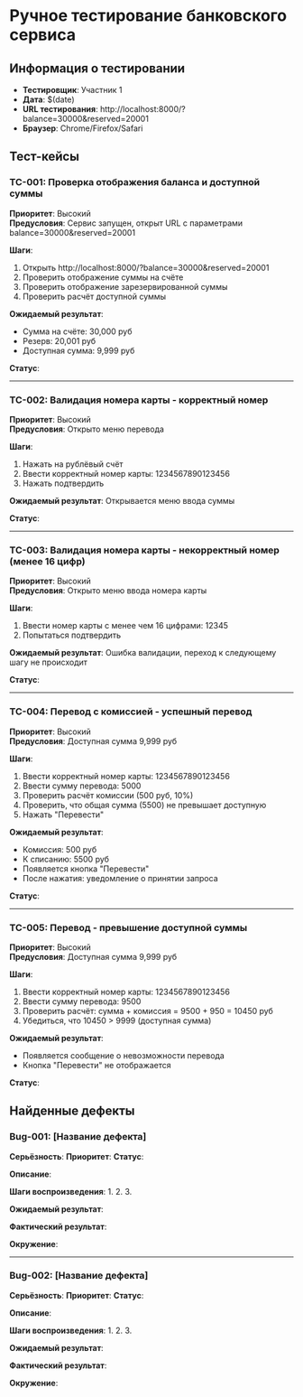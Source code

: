 # Ручное тестирование банковского сервиса

## Информация о тестировании
- **Тестировщик**: Участник 1
- **Дата**: $(date)
- **URL тестирования**: http://localhost:8000/?balance=30000&reserved=20001
- **Браузер**: Chrome/Firefox/Safari

## Тест-кейсы

### TC-001: Проверка отображения баланса и доступной суммы
**Приоритет**: Высокий  
**Предусловия**: Сервис запущен, открыт URL с параметрами balance=30000&reserved=20001

**Шаги**:
1. Открыть http://localhost:8000/?balance=30000&reserved=20001
2. Проверить отображение суммы на счёте
3. Проверить отображение зарезервированной суммы
4. Проверить расчёт доступной суммы

**Ожидаемый результат**: 
- Сумма на счёте: 30,000 руб
- Резерв: 20,001 руб  
- Доступная сумма: 9,999 руб

**Статус**: 

---

### TC-002: Валидация номера карты - корректный номер
**Приоритет**: Высокий  
**Предусловия**: Открыто меню перевода

**Шаги**:
1. Нажать на рублёвый счёт
2. Ввести корректный номер карты: 1234567890123456
3. Нажать подтвердить

**Ожидаемый результат**: Открывается меню ввода суммы

**Статус**: 

---

### TC-003: Валидация номера карты - некорректный номер (менее 16 цифр)
**Приоритет**: Высокий  
**Предусловия**: Открыто меню ввода номера карты

**Шаги**:
1. Ввести номер карты с менее чем 16 цифрами: 12345
2. Попытаться подтвердить

**Ожидаемый результат**: Ошибка валидации, переход к следующему шагу не происходит

**Статус**: 

---

### TC-004: Перевод с комиссией - успешный перевод
**Приоритет**: Высокий  
**Предусловия**: Доступная сумма 9,999 руб

**Шаги**:
1. Ввести корректный номер карты: 1234567890123456
2. Ввести сумму перевода: 5000
3. Проверить расчёт комиссии (500 руб, 10%)
4. Проверить, что общая сумма (5500) не превышает доступную
5. Нажать "Перевести"

**Ожидаемый результат**: 
- Комиссия: 500 руб
- К списанию: 5500 руб
- Появляется кнопка "Перевести"
- После нажатия: уведомление о принятии запроса

**Статус**: 

---

### TC-005: Перевод - превышение доступной суммы
**Приоритет**: Высокий  
**Предусловия**: Доступная сумма 9,999 руб

**Шаги**:
1. Ввести корректный номер карты: 1234567890123456
2. Ввести сумму перевода: 9500
3. Проверить расчёт: сумма + комиссия = 9500 + 950 = 10450 руб
4. Убедиться, что 10450 > 9999 (доступная сумма)

**Ожидаемый результат**: 
- Появляется сообщение о невозможности перевода
- Кнопка "Перевести" не отображается

**Статус**: 

## Найденные дефекты

### Bug-001: [Название дефекта]
**Серьёзность**: 
**Приоритет**: 
**Статус**: 

**Описание**: 

**Шаги воспроизведения**:
1. 
2. 
3. 

**Ожидаемый результат**: 

**Фактический результат**: 

**Окружение**: 

---

### Bug-002: [Название дефекта]  
**Серьёзность**: 
**Приоритет**: 
**Статус**: 

**Описание**: 

**Шаги воспроизведения**:
1. 
2. 
3. 

**Ожидаемый результат**: 

**Фактический результат**: 

**Окружение**: 